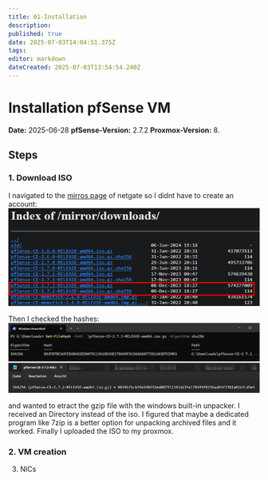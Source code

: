 ```yaml
---
title: 01-Installation
description: 
published: true
date: 2025-07-03T14:04:51.375Z
tags: 
editor: markdown
dateCreated: 2025-07-03T13:54:54.240Z
---
```


# Installation pfSense VM

**Date:** 2025-06-28
**pfSense-Version:** 2.7.2
**Proxmox-Version:** 8.

## Steps
### 1. Download ISO
I navigated to the [mirros page](https://atxfiles.netgate.com/mirror/downloads/) of netgate  so I didnt have to create an account:
![create_pfsense_vm_1.png](/homelab/server/pfsense/create_pfsense_vm_1.png)

Then I checked the hashes:
![create_pfsense_vm_2.png](/homelab/server/pfsense/create_pfsense_vm_2.png)
![create_pfsense_vm_3.png](/homelab/server/pfsense/create_pfsense_vm_3.png)

and wanted to etract the gzip file with the windows built-in unpacker. I received an Directory instead of the iso. I figured that maybe a dedicated program like 7zip is a better option for unpacking archived files and it worked. Finally I uploaded the ISO to my proxmox.

### 2. VM creation



3. NICs

